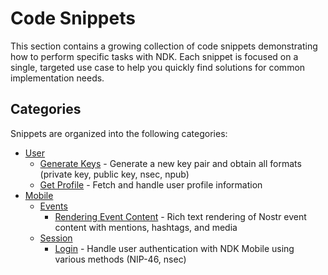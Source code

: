 # Code Snippets

This section contains a growing collection of code snippets demonstrating how to perform specific tasks with NDK. Each snippet is focused on a single, targeted use case to help you quickly find solutions for common implementation needs.

## Categories

Snippets are organized into the following categories:

- [User](./user/)
    - [Generate Keys](./user/generate-keys.md) - Generate a new key pair and obtain all formats (private key, public key, nsec, npub)
    - [Get Profile](./user/get-profile.md) - Fetch and handle user profile information
- [Mobile](./mobile/)
    - [Events](./mobile/events/)
        - [Rendering Event Content](./mobile/events/rendering-event-content.md) - Rich text rendering of Nostr event content with mentions, hashtags, and media
    - [Session](./mobile/session/)
        - [Login](./mobile/session/login.md) - Handle user authentication with NDK Mobile using various methods (NIP-46, nsec)
